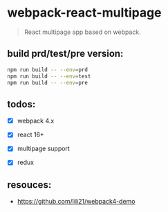 # webpack-react-multipage
> React multipage app based on webpack.

## build prd/test/pre version:
```bash
npm run build -- --env=prd
npm run build -- --env=test
npm run build -- --env=pre
```

## todos:
- [x] webpack 4.x
- [x] react 16+
- [x] multipage support
- [x] redux


## resouces:
+ https://github.com/lili21/webpack4-demo
